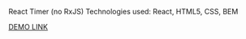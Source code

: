 React Timer (no RxJS)
Technologies used: React, HTML5, CSS, BEM

[DEMO LINK](https://4qwerty.github.io/timer-react/)
